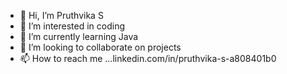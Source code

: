 - 👋 Hi, I’m Pruthvika S
- 👀 I’m interested in coding
- 🌱 I’m currently learning Java
- 💞️ I’m looking to collaborate on projects
- 📫 How to reach me ...linkedin.com/in/pruthvika-s-a808401b0

<!---
Pruthvika1472/Pruthvika1472 is a ✨ special ✨ repository because its `README.md` (this file) appears on your GitHub profile.
You can click the Preview link to take a look at your changes.
--->
